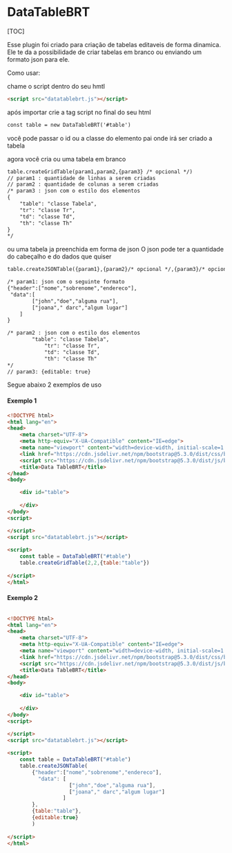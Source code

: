 # DataTableBRT

[TOC]


Esse plugin foi criado para criação de tabelas editaveis de forma dinamica.
Ele te da a possibilidade de criar tabelas em branco ou enviando um formato json para ele.

Como usar:

chame o script dentro do seu hmtl
```html
<script src="datatablebrt.js"></script>
```
após importar crie a tag script no final do seu html
```html
const table = new DataTableBRT('#table')
```
você pode passar o id ou a classe do elemento pai onde irá ser criado a tabela

agora você cria ou uma tabela em branco 
```html
table.createGridTable(param1,param2,{param3} /* opcional */)
// param1 : quantidade de linhas a serem criadas
// param2 : quantidade de colunas a serem criadas 
/* param3 : json com o estilo dos elementos 
{
	"table": "classe Tabela",
	"tr": "classe Tr",
	"td": "classe Td",
	"th": "classe Th"
}
*/
```

ou uma tabela ja preenchida em forma de json
O json pode ter a quantidade do cabeçalho e do dados que quiser
```html
table.createJSONTable({param1},{param2}/* opcional */,{param3}/* opcional */)

/* param1: json com o seguinte formato
{"header":["nome","sobrenome","endereco"],
 "data":[
		["john","doe","alguma rua"],
		["joana"," darc","algum lugar"]
	]
}

/* param2 : json com o estilo dos elementos 
	    "table": "classe Tabela",
            "tr": "classe Tr",
            "td": "classe Td",
            "th": "classe Th"
*/
// param3: {editable: true} 
```

Segue abaixo 2 exemplos de uso

#### Exemplo 1

```html
<!DOCTYPE html>
<html lang="en">
<head>
    <meta charset="UTF-8">
    <meta http-equiv="X-UA-Compatible" content="IE=edge">
    <meta name="viewport" content="width=device-width, initial-scale=1.0">
    <link href="https://cdn.jsdelivr.net/npm/bootstrap@5.3.0/dist/css/bootstrap.min.css" rel="stylesheet" integrity="sha384-9ndCyUaIbzAi2FUVXJi0CjmCapSmO7SnpJef0486qhLnuZ2cdeRhO02iuK6FUUVM" crossorigin="anonymous">
    <script src="https://cdn.jsdelivr.net/npm/bootstrap@5.3.0/dist/js/bootstrap.bundle.min.js" integrity="sha384-geWF76RCwLtnZ8qwWowPQNguL3RmwHVBC9FhGdlKrxdiJJigb/j/68SIy3Te4Bkz" crossorigin="anonymous"></script>
    <title>Data TableBRT</title>
</head>
<body>

    <div id="table">
        
    </div>
</body>
<script>

</script>
<script src="datatablebrt.js"></script>
    
<script>
    const table = DataTableBRT("#table")
    table.createGridTable(2,2,{table:"table"})   
    
</script>
</html>
```

#### Exemplo 2

```html

<!DOCTYPE html>
<html lang="en">
<head>
    <meta charset="UTF-8">
    <meta http-equiv="X-UA-Compatible" content="IE=edge">
    <meta name="viewport" content="width=device-width, initial-scale=1.0">
    <link href="https://cdn.jsdelivr.net/npm/bootstrap@5.3.0/dist/css/bootstrap.min.css" rel="stylesheet" integrity="sha384-9ndCyUaIbzAi2FUVXJi0CjmCapSmO7SnpJef0486qhLnuZ2cdeRhO02iuK6FUUVM" crossorigin="anonymous">
    <script src="https://cdn.jsdelivr.net/npm/bootstrap@5.3.0/dist/js/bootstrap.bundle.min.js" integrity="sha384-geWF76RCwLtnZ8qwWowPQNguL3RmwHVBC9FhGdlKrxdiJJigb/j/68SIy3Te4Bkz" crossorigin="anonymous"></script>
    <title>Data TableBRT</title>
</head>
<body>

    <div id="table">
        
    </div>
</body>
<script>

</script>
<script src="datatablebrt.js"></script>
    
<script>
    const table = DataTableBRT("#table")
    table.createJSONTable(
        {"header":["nome","sobrenome","endereco"],
          "data": [
                    ["john","doe","alguma rua"],
                    ["joana"," darc","algum lugar"]
                  ]
        },
        {table:"table"},
        {editable:true}
        )   
    
</script>
</html>

```
